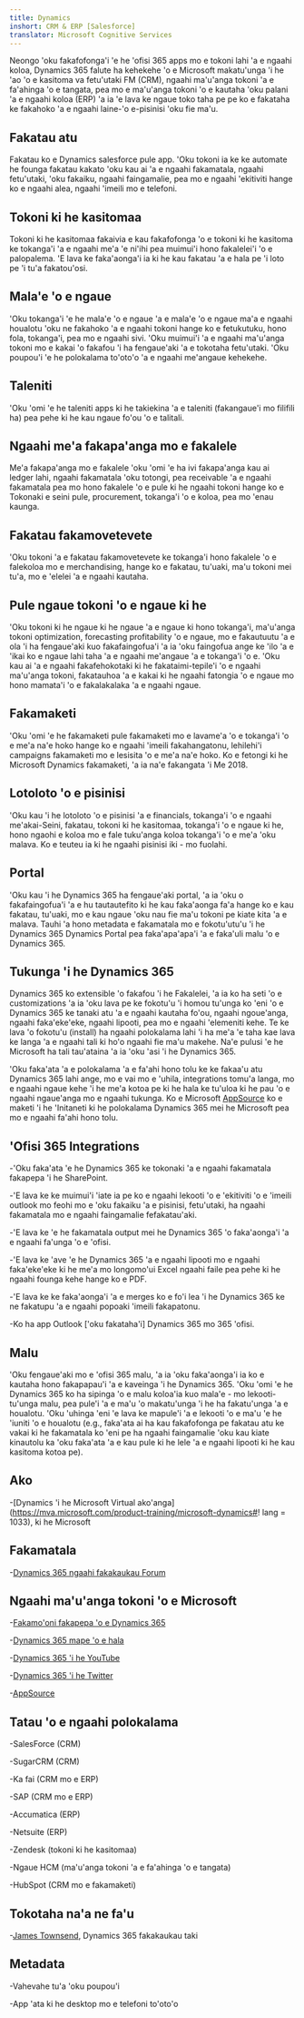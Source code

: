 ```yaml
---
title: Dynamics
inshort: CRM & ERP [Salesforce]
translator: Microsoft Cognitive Services
---
```



Neongo 'oku fakafofonga'i 'e he 'ofisi 365 apps mo e tokoni lahi 'a e ngaahi koloa, Dynamics 365 falute ha kehekehe 'o e Microsoft makatu'unga 'i he 'ao 'o e kasitoma va fetu'utaki FM (CRM), ngaahi ma'u'anga tokoni 'a e fa'ahinga 'o e tangata, pea mo e ma'u'anga tokoni 'o e kautaha 'oku palani 'a e ngaahi koloa (ERP) 'a ia 'e lava ke ngaue toko taha pe pe ko e fakataha ke fakahoko 'a e ngaahi laine-'o e-pisinisi 'oku fie ma'u.

Fakatau atu
---------

Fakatau ko e Dynamics salesforce pule app.  'Oku tokoni ia ke ke automate he founga fakatau kakato 'oku kau ai 'a e ngaahi fakamatala, ngaahi fetu'utaki, 'oku fakaiku, ngaahi faingamalie, pea mo e ngaahi 'ekitiviti hange ko e ngaahi alea, ngaahi 'imeili mo e telefoni. 

Tokoni ki he kasitomaa
---------

Tokoni ki he kasitomaa fakaivia e kau fakafofonga 'o e tokoni ki he kasitoma ke tokanga'i 'a e ngaahi me'a 'e ni'ihi pea muimui'i hono fakalelei'i 'o e palopalema.  'E lava ke faka'aonga'i ia ki he kau fakatau 'a e hala pe 'i loto pe 'i tu'a fakatou'osi. 

Mala'e 'o e ngaue
---------

'Oku tokanga'i 'e he mala'e 'o e ngaue 'a e mala'e 'o e ngaue ma'a e ngaahi houalotu 'oku ne fakahoko 'a e ngaahi tokoni hange ko e fetukutuku, hono fola, tokanga'i, pea mo e ngaahi sivi.  'Oku muimui'i 'a e ngaahi ma'u'anga tokoni mo e kakai 'o fakafou 'i ha fengaue'aki 'a e tokotaha fetu'utaki.  'Oku poupou'i 'e he polokalama to'oto'o 'a e ngaahi me'angaue kehekehe. 

Taleniti
---------

'Oku 'omi 'e he taleniti apps ki he takiekina 'a e taleniti (fakangaue'i mo filifili ha) pea pehe ki he kau ngaue fo'ou 'o e talitali. 

Ngaahi me'a fakapa'anga mo e fakalele
---------

Me'a fakapa'anga mo e fakalele 'oku 'omi 'e ha ivi fakapa'anga kau ai ledger lahi, ngaahi fakamatala 'oku totongi, pea receivable 'a e ngaahi fakamatala pea mo hono fakalele 'o e pule ki he ngaahi tokoni hange ko e Tokonaki e seini pule, procurement, tokanga'i 'o e koloa, pea mo 'enau kaunga. 

Fakatau fakamovetevete
---------

'Oku tokoni 'a e fakatau fakamovetevete ke tokanga'i hono fakalele 'o e falekoloa mo e merchandising, hange ko e fakatau, tu'uaki, ma'u tokoni mei tu'a, mo e 'elelei 'a e ngaahi kautaha. 

Pule ngaue tokoni 'o e ngaue ki he
---------

'Oku tokoni ki he ngaue ki he ngaue 'a e ngaue ki hono tokanga'i, ma'u'anga tokoni optimization, forecasting profitability 'o e ngaue, mo e fakautuutu 'a e ola 'i ha fengaue'aki kuo fakafaingofua'i 'a ia 'oku faingofua ange ke 'ilo 'a e 'ikai ko e ngaue lahi taha 'a e ngaahi me'angaue 'a e tokanga'i 'o e.  'Oku kau ai 'a e ngaahi fakafehokotaki ki he fakataimi-tepile'i 'o e ngaahi ma'u'anga tokoni, fakatauhoa 'a e kakai ki he ngaahi fatongia 'o e ngaue mo hono mamata'i 'o e fakalakalaka 'a e ngaahi ngaue. 

Fakamaketi
---------

'Oku 'omi 'e he fakamaketi pule fakamaketi mo e lavame'a 'o e tokanga'i 'o e me'a na'e hoko hange ko e ngaahi 'imeili fakahangatonu, lehilehi'i campaigns fakamaketi mo e lesisita 'o e me'a na'e hoko. Ko e fetongi ki he Microsoft Dynamics fakamaketi, 'a ia na'e fakangata 'i Me 2018.

Lotoloto 'o e pisinisi
---------

'Oku kau 'i he lotoloto 'o e pisinisi 'a e financials, tokanga'i 'o e ngaahi me'akai-Seini, fakatau, tokoni ki he kasitomaa, tokanga'i 'o e ngaue ki he, hono ngaohi e koloa mo e fale tuku'anga koloa tokanga'i 'o e me'a 'oku malava. Ko e teuteu ia ki he ngaahi pisinisi iki - mo fuolahi.

Portal
---------

'Oku kau 'i he Dynamics 365 ha fengaue'aki portal, 'a ia 'oku o fakafaingofua'i 'a e hu tautautefito ki he kau faka'aonga fa'a hange ko e kau fakatau, tu'uaki, mo e kau ngaue 'oku nau fie ma'u tokoni pe kiate kita 'a e malava.  Tauhi 'a hono metadata e fakamatala mo e fokotu'utu'u 'i he Dynamics 365 Dynamics Portal pea faka'apa'apa'i 'a e faka'uli malu 'o e Dynamics 365. 

Tukunga 'i he Dynamics 365
---------

Dynamics 365 ko extensible 'o fakafou 'i he Fakalelei, 'a ia ko ha seti 'o e customizations 'a ia 'oku lava pe ke fokotu'u 'i homou tu'unga ko 'eni 'o e Dynamics 365 ke tanaki atu 'a e ngaahi kautaha fo'ou, ngaahi ngoue'anga, ngaahi faka'eke'eke, ngaahi lipooti, pea mo e ngaahi 'elemeniti kehe.  Te ke lava 'o fokotu'u (install) ha ngaahi polokalama lahi 'i ha me'a 'e taha kae lava ke langa 'a e ngaahi tali ki ho'o ngaahi fie ma'u makehe. Na'e pulusi 'e he Microsoft ha tali tau'ataina 'a ia 'oku 'asi 'i he Dynamics 365. 

'Oku faka'ata 'a e polokalama 'a e fa'ahi hono tolu ke ke fakaa'u atu Dynamics 365 lahi ange, mo e vai mo e 'uhila, integrations tomu'a langa, mo e ngaahi ngaue kehe 'i he me'a kotoa pe ki he hala ke tu'uloa ki he pau 'o e ngaahi ngaue'anga mo e ngaahi tukunga. Ko e Microsoft [AppSource](https://appsource.microsoft.com/en-US/) ko e maketi 'i he 'Initaneti ki he polokalama Dynamics 365 mei he Microsoft pea mo e ngaahi fa'ahi hono tolu. 


'Ofisi 365 Integrations
---------

-'Oku faka'ata 'e he Dynamics 365 ke tokonaki 'a e ngaahi fakamatala fakapepa 'i he SharePoint.

-'E lava ke ke muimui'i 'iate ia pe ko e ngaahi lekooti 'o e 'ekitiviti 'o e 'imeili outlook mo feohi mo e 'oku fakaiku 'a e pisinisi, fetu'utaki, ha ngaahi fakamatala mo e ngaahi faingamalie fefakatau'aki. 

-'E lava ke 'e he fakamatala output mei he Dynamics 365 'o faka'aonga'i 'a e ngaahi fa'unga 'o e 'ofisi. 

-'E lava ke 'ave 'e he Dynamics 365 'a e ngaahi lipooti mo e ngaahi faka'eke'eke ki he me'a mo longomo'ui Excel ngaahi faile pea pehe ki he ngaahi founga kehe hange ko e PDF. 

-'E lava ke ke faka'aonga'i 'a e merges ko e fo'i lea 'i he Dynamics 365 ke ne fakatupu 'a e ngaahi popoaki 'imeili fakapatonu. 

-Ko ha app Outlook ['oku fakataha'i] Dynamics 365 mo 365 'ofisi. 


Malu
---------

'Oku fengaue'aki mo e 'ofisi 365 malu, 'a ia 'oku faka'aonga'i ia ko e kautaha hono fakapapau'i 'a e kaveinga 'i he Dynamics 365.  'Oku 'omi 'e he Dynamics 365 ko ha sipinga 'o e malu koloa'ia kuo mala'e - mo lekooti-tu'unga malu, pea pule'i 'a e ma'u 'o makatu'unga 'i he ha fakatu'unga 'a e houalotu.  'Oku 'uhinga 'eni 'e lava ke mapule'i 'a e lekooti 'o e ma'u 'e he 'iuniti 'o e houalotu (e.g., faka'ata ai ha kau fakafofonga pe fakatau atu ke vakai ki he fakamatala ko 'eni pe ha ngaahi faingamalie 'oku kau kiate kinautolu ka 'oku faka'ata 'a e kau pule ki he lele 'a e ngaahi lipooti ki he kau kasitoma kotoa pe).

Ako
---------

-[Dynamics 'i he Microsoft Virtual ako'anga](https://mva.microsoft.com/product-training/microsoft-dynamics#! lang = 1033), ki he Microsoft

Fakamatala
---------

-[Dynamics 365 ngaahi fakakaukau Forum](https://experience.dynamics.com/ideas/list/?forum=1c8854a6-5cdf-4681-bba8-4b6b806fcf7d)

Ngaahi ma'u'anga tokoni 'o e Microsoft
---------

-[Fakamo'oni fakapepa 'o e Dynamics 365](https://docs.microsoft.com/en-us/dynamics365/)

-[Dynamics 365 mape 'o e hala](https://dynamics.microsoft.com/en-us/release/spring-2018-release/#release-notes)

-[Dynamics 365 'i he YouTube](https://www.youtube.com/channel/UCJGCg4rB3QSs8y_1FquelBQ)

-[Dynamics 365 'i he Twitter](https://twitter.com/MSFTDynamics365)

-[AppSource](https://appsource.microsoft.com/en-US/)

Tatau 'o e ngaahi polokalama
--------------------

-SalesForce (CRM)

-SugarCRM (CRM)

-Ka fai (CRM mo e ERP)

-SAP (CRM mo e ERP)

-Accumatica (ERP)

-Netsuite (ERP)

-Zendesk (tokoni ki he kasitomaa)

-Ngaue HCM (ma'u'anga tokoni 'a e fa'ahinga 'o e tangata)

-HubSpot (CRM mo e fakamaketi)

Tokotaha na'a ne fa'u
---------

-[James Townsend](https://twitter.com/jamestownsend), Dynamics 365 fakakaukau taki

Metadata
--------

-Vahevahe tu'a 'oku poupou'i

-App 'ata ki he desktop mo e telefoni to'oto'o


